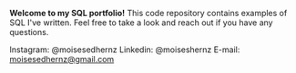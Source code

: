 <B>Welcome to my SQL portfolio!</B> This code repository contains examples of SQL I've written. Feel free to take a look and reach out if you have any questions.

Instagram: @moisesedhernz
Linkedin: @moiseshernz
E-mail: moisesedhernz@gmail.com
